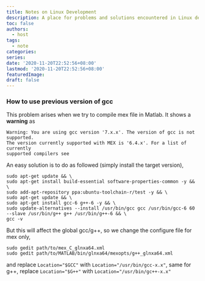 ```yaml
---
title: Notes on Linux Development
description: A place for problems and solutions encountered in Linux development
toc: false
authors:
  - host
tags: 
  - note
categories:
series:
date: '2020-11-20T22:52:56+08:00'
lastmod: '2020-11-20T22:52:56+08:00'
featuredImage:
draft: false
---
```


### How to use previous version of gcc 

This problem arises when we try to compile mex file in Matlab. It shows a __warning__ as

    Warning: You are using gcc version '7.x.x'. The version of gcc is not supported. 
    The version currently supported with MEX is '6.4.x'. For a list of currently 
    supported compilers see

An easy solution is to do as followed (simply install the target version),

    sudo apt-get update && \
    sudo apt-get install build-essential software-properties-common -y && \
    sudo add-apt-repository ppa:ubuntu-toolchain-r/test -y && \
    sudo apt-get update && \
    sudo apt-get install gcc-6 g++-6 -y && \
    sudo update-alternatives --install /usr/bin/gcc gcc /usr/bin/gcc-6 60 --slave /usr/bin/g++ g++ /usr/bin/g++-6 && \
    gcc -v

But this will affect the global gcc/g++, so we change the configure file for mex only,

    sudo gedit path/to/mex_C_glnxa64.xml
    sudo gedit path/to/MATLAB/bin/glnxa64/mexopts/g++_glnxa64.xml

and replace `Location="$GCC"` with `Location="/usr/bin/gcc-x.x"`, same for g++, replace `Location="$G++"` with `Location="/usr/bin/gc++-x.x"`
